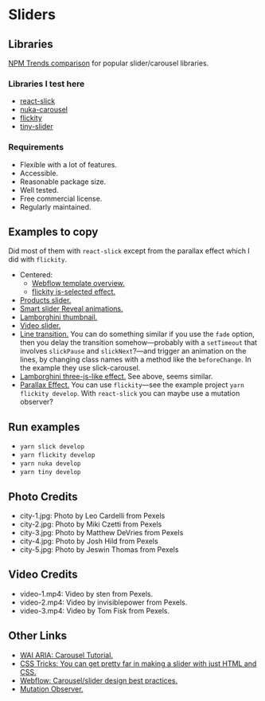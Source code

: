 # Sliders

## Libraries

[NPM Trends comparison](https://www.npmtrends.com/react-slick-vs-tiny-slider-vs-flickity-vs-react-swipe-vs-react-slider-vs-nuka-carousel-vs-react-responsive-carousel) for popular slider/carousel libraries.

### Libraries I test here

- [react-slick](https://github.com/akiran/react-slick)
- [nuka-carousel](https://github.com/FormidableLabs/nuka-carousel)
- [flickity](https://flickity.metafizzy.co)
- [tiny-slider](https://github.com/ganlanyuan/tiny-slider#readme)

### Requirements

- Flexible with a lot of features.
- Accessible.
- Reasonable package size.
- Well tested.
- Free commercial license.
- Regularly maintained.

## Examples to copy

Did most of them with `react-slick` except from the parallax effect which I did with `flickity`.

- Centered:
  - [Webflow template overview.](https://webflow.com/templates/html/studies-education-website-template)
  - [flickity is-selected effect.](https://codepen.io/desandro/pen/jEpxqJ)
- [Products slider.]()
- [Smart slider Reveal animations.](https://smartslider3.com/layer-slider-template/)
- [Lamborghini thumbnail.](https://www.lamborghini.com/en-en/news/lamborghini-sian-the-first-hybrid-few-off#gallery-news)
- [Video slider.](https://theenglishbus.com/)
- [Line transition.](https://theenglishbus.com/#section-carousel)
  You can do something similar if you use the `fade` option, then you delay the transition somehow—probably with a `setTimeout` that involves `slickPause` and `slickNext`?—and trigger an animation on the lines, by changing class names with a method like the `beforeChange`. In the example they use slick-carousel.
- [Lamborghini three-js-like effect.](https://www.lamborghini.com/en-en/)
  See above, seems similar.
- [Parallax Effect.](https://themes.themegoods.com/hoteller/beach/)
  You can use `flickity`—see the example project `yarn flickity develop`. With `react-slick` you can maybe use a mutation observer?

## Run examples

- `yarn slick develop`
- `yarn flickity develop`
- `yarn nuka develop`
- `yarn tiny develop`

## Photo Credits

- city-1.jpg: Photo by Leo Cardelli from Pexels
- city-2.jpg: Photo by Miki Czetti from Pexels
- city-3.jpg: Photo by Matthew DeVries from Pexels
- city-4.jpg: Photo by Josh Hild from Pexels
- city-5.jpg: Photo by Jeswin Thomas from Pexels

## Video Credits

- video-1.mp4: Video by sten from Pexels.
- video-2.mp4: Video by invisiblepower from Pexels.
- video-3.mp4: Video by Tom Fisk from Pexels.

## Other Links

- [WAI ARIA: Carousel Tutorial.](https://www.w3.org/WAI/tutorials/carousels/)
- [CSS Tricks: You can get pretty far in making a slider with just HTML and CSS.](https://css-tricks.com/can-get-pretty-far-making-slider-just-html-css/)
- [Webflow: Carousel/slider design best practices.](https://webflow.com/blog/carousel-slider-design-best-practices)
- [Mutation Observer.](https://developer.mozilla.org/en-US/docs/Web/API/MutationObserver)
